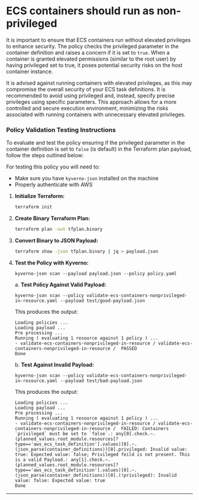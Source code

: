 # ECS containers should run as non-privileged

It is important to ensure that ECS containers run without elevated privileges to enhance security. The policy checks the privileged parameter in the container definition and raises a concern if it is set to `true`. When a container is granted elevated permissions (similar to the root user) by having privileged set to true, it poses potential security risks on the host container instance.

It is advised against running containers with elevated privileges, as this may compromise the overall security of your ECS task definitions. It is recommended to avoid using privileged and, instead, specify precise privileges using specific parameters. This approach allows for a more controlled and secure execution environment, minimizing the risks associated with running containers with unnecessary elevated privileges.

### Policy Validation Testing Instructions

To evaluate and test the policy ensuring if the privileged parameter in the container definition is set to `false` (is default) in the Terraform plan payload, follow the steps outlined below:

For testing this policy you will need to:
- Make sure you have `kyverno-json` installed on the machine 
- Properly authenticate with AWS

1. **Initialize Terraform:**
    ```bash
    terraform init
    ```

2. **Create Binary Terraform Plan:**
    ```bash
    terraform plan -out tfplan.binary
    ```

3. **Convert Binary to JSON Payload:**
    ```bash
    terraform show -json tfplan.binary | jq > payload.json
    ```

4. **Test the Policy with Kyverno:**
    ```
   kyverno-json scan --payload payload.json --policy policy.yaml
    ```
    
    a. **Test Policy Against Valid Payload:**
    ```
    kyverno-json scan --policy validate-ecs-containers-nonprivileged-in-resource.yaml --payload test/good-payload.json
    ```

    This produces the output:
    ```
    Loading policies ...
    Loading payload ...
    Pre processing ...
    Running ( evaluating 1 resource against 1 policy ) ...
    - validate-ecs-containers-nonprivileged-in-resource / validate-ecs-containers-nonprivileged-in-resource /  PASSED
    Done
    ```

    b. **Test Against Invalid Payload:**
    ```
    kyverno-json scan --policy validate-ecs-containers-nonprivileged-in-resource.yaml --payload test/bad-payload.json
    ```

    This produces the output:
    ```
    Loading policies ...
    Loading payload ...
    Pre processing ...
    Running ( evaluating 1 resource against 1 policy ) ...
    - validate-ecs-containers-nonprivileged-in-resource / validate-ecs-containers-nonprivileged-in-resource /  FAILED: Containers `privileged` must be set to `false`.: any[0].check.~.(planned_values.root_module.resources[?type=='aws_ecs_task_definition'].values)[0].~.(json_parse(container_definitions))[0].privileged: Invalid value: true: Expected value: false; Privileged feild is not present. This is a valid Payload.: any[1].check.~.(planned_values.root_module.resources[?type=='aws_ecs_task_definition'].values)[0].~.(json_parse(container_definitions))[0].(!privileged): Invalid value: false: Expected value: true
    Done
    ```

---
